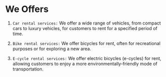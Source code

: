 # We Offers

1. `Car rental services:` We offer a wide range of vehicles, 
from compact cars to luxury vehicles, for customers to rent 
for a specified period of time.


2. `Bike rental services:` We offer bicycles for rent, often
for recreational purposes or for exploring a new area.


3. `E-cycle rental services:` We offer electric bicycles 
(e-cycles) for rent, allowing customers to enjoy a more 
environmentally-friendly mode of transportation.
